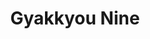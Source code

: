 --- 
title: "Gyakkyou Nine"
publishdate: "2019-9-24T16:48:46+02:00"
src: "https://365manga.net/manga/gyakkyou-nine"
image: "https://data.365manga.net/images/thumbnails/1726-gyakkyou-nine.jpg"
description: "Persistent mediocrity hasn't dissuaded Fukutsu Toshi, captain of a lame high school baseball team, from his love of the game. But when the principal, dissatisfied with their winless performances, threatens to take away their playing field, Toshis is forced into action to turn things around with all out efforts. But facing him at every turn is endless adversity. Nothing is ever easy for him, but luckily, Toshi has the determination…"
---